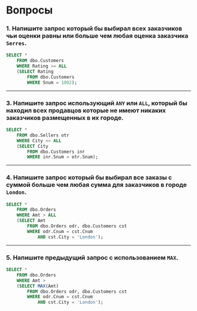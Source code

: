 # Вопросы
### 1. Напишите запрос который бы выбирал всех заказчиков чьи оценки равны или больше чем любая оценка заказчика `Serres`.
```sql
SELECT *
    FROM dbo.Customers
    WHERE Rating >= ALL
    (SELECT Rating
        FROM dbo.Customers
        WHERE Snum = 1002);
```
***
### 3. Напишите запрос использующий `ANY` или `ALL`, который бы находил всех продавцов которые не имеют никаких заказчиков размещенных в их городе.
```sql
SELECT *
    FROM dbo.Sellers otr
    WHERE City <> ALL
    (SELECT City
        FROM dbo.Customers inr
        WHERE inr.Snum = otr.Snum);
```
***
### 4. Напишите запрос который бы выбирал все заказы с суммой больше чем любая сумма для заказчиков в городе `London`.
```sql
SELECT *
    FROM dbo.Orders
    WHERE Amt > ALL
    (SELECT Amt
        FROM dbo.Orders odr, dbo.Customers cst
        WHERE odr.Cnum = cst.Cnum
            AND cst.City = 'London');
```
***
### 5. Напишите предыдущий запрос с использованием `MAX`.
```sql
SELECT *
    FROM dbo.Orders
    WHERE Amt >
    (SELECT MAX(Amt)
        FROM dbo.Orders odr, dbo.Customers cst
        WHERE odr.Cnum = cst.Cnum
            AND cst.City = 'London');
```
